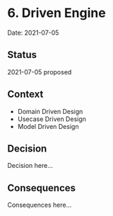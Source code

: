 # 6. Driven Engine

Date: 2021-07-05

## Status

2021-07-05 proposed

## Context

- Domain Driven Design
- Usecase Driven Design
- Model Driven Design

## Decision

Decision here...

## Consequences

Consequences here...
